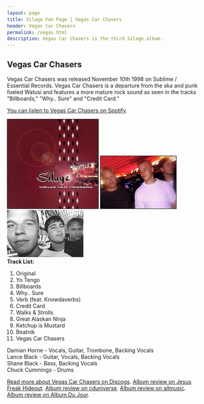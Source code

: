 ```yaml
---
layout: page
title: Silage Fan Page | Vegas Car Chasers
header: Vegas Car Chasers
permalink: /vegas.html
description: Vegas Car Chasers is the third Silage album.
---
```


<h2>Vegas Car Chasers</h2>

<p>
Vegas Car Chasers was released November 10th 1998 on Sublime / Essential Records.  Vegas Car Chasers is a departure from the ska and punk fueled Watusi and features a more mature rock sound as seen in the tracks "Billboards," "Why.. Sure" and "Credit Card."
</p>

<a href="https://open.spotify.com/album/7e7lVvhktK3wy8Vb2XLq45" target="_blank">You can listen to Vegas Car Chasers on Spotify</a>.

<img src='images/music/vegas/vegas.jpg'>
<img src='images/music/vegas/vegasart1.jpg'>
<img src='images/music/vegas/vegasart2.gif'>

<div align="left">
  <strong>Track List:</strong>

  <ol>
  <li>Original</li>
  <li>Yo Tengo</li>
  <li>Billboards</li>
  <li>Why.. Sure</li>
  <li>Verb (feat. Knowdaverbs)</li>
  <li>Credit Card</li>
  <li>Walks & Strolls</li>
  <li>Great Alaskan Ninja</li>
  <li>Ketchup is Mustard</li>
  <li>Beatnik</li>
  <li>Vegas Car Chasers</li>
  </ol>

Damian Horne - Vocals, Guitar, Trombone, Backing Vocals<br>
Lance Black - Guitar, Vocals, Backing Vocals<br>
Shane Black - Bass, Backing Vocals<br>
Chuck Cummings - Drums
</div>

<a href='https://www.discogs.com/Silage-Vegas-Car-Chasers/release/3045310' target='_blank'>Read more about Vegas Car Chasers on Discogs<a/>.  <a href='http://www.jesusfreakhideout.com/cdreviews/Silage.asp' target='_blank'>Album review on Jesus Freak Hideout</a>.  <a href='http://www.cduniverse.com/search/xx/music/pid/1147089/a/vegas+car+chasers.htm' target='_blank'>Album review on cduniverse</a>.  <a href='http://www.allmusic.com/album/vegas-car-chasers-mw0000044112' target='_blank'>Album review on allmusic<a/>.  <a href='https://albumdujour.wordpress.com/2009/06/30/silage-vegas-car-chasers/' target='_blank'>Album review on Album Du Jour</a>.
